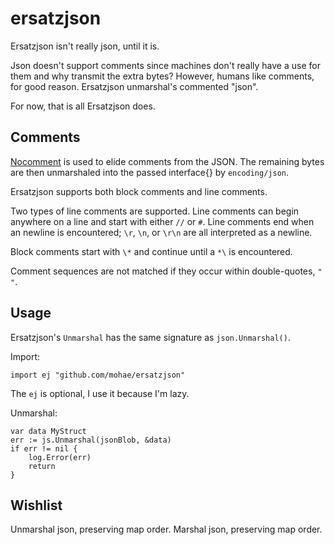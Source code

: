 ersatzjson
==========

Ersatzjson isn't really json, until it is. 

Json doesn't support comments since machines don't really have a use for them and why transmit the extra bytes?  However, humans like comments, for good reason.  Ersatzjson unmarshal's commented "json". 

For now, that is all Ersatzjson does. 

## Comments
[Nocomment](https://github.com/mohae/nocomment) is used to elide comments from the JSON. The remaining bytes are then unmarshaled into the passed interface{} by `encoding/json`. 

Ersatzjson supports both block comments and line comments.

Two types of line comments are supported. Line comments can begin anywhere on a line and start with either `//` or `#`. Line comments end when an newline is encountered; `\r`, `\n`, or `\r\n` are all interpreted as a newline.

Block comments start with `\*` and continue until a `*\` is encountered. 

Comment sequences are not matched if they occur within double-quotes, `" "`.

## Usage
Ersatzjson's `Unmarshal` has the same signature as `json.Unmarshal()`.

Import:

    import ej "github.com/mohae/ersatzjson"

The `ej` is optional, I use it because I'm lazy.

Unmarshal:

    var data MyStruct
    err := js.Unmarshal(jsonBlob, &data)
    if err != nil {
        log.Error(err)
        return
    }
    
## Wishlist

Unmarshal json, preserving map order.
Marshal json, preserving map order.


